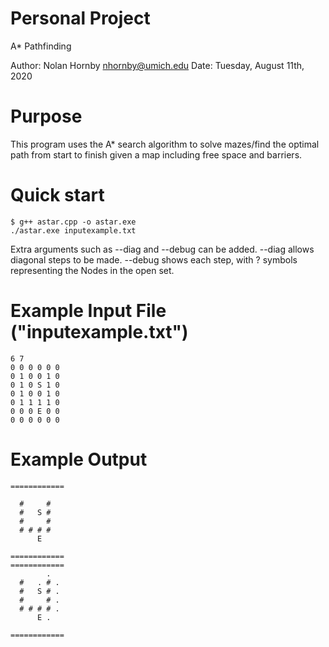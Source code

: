 Personal Project
=======================
A* Pathfinding

Author: Nolan Hornby <nhornby@umich.edu> 
Date: Tuesday, August 11th, 2020

# Purpose
This program uses the A* search algorithm to solve mazes/find the optimal path from start to finish given a map including free space and barriers.

# Quick start
```console
$ g++ astar.cpp -o astar.exe
./astar.exe inputexample.txt
```
Extra arguments such as --diag and --debug can be added.
--diag allows diagonal steps to be made.
--debug shows each step, with ? symbols representing the Nodes in the open set.

# Example Input File ("inputexample.txt")
```console
6 7
0 0 0 0 0 0
0 1 0 0 1 0
0 1 0 S 1 0
0 1 0 0 1 0
0 1 1 1 1 0
0 0 0 E 0 0
0 0 0 0 0 0
```

# Example Output
```console
============
            
  #     #   
  #   S #   
  #     #   
  # # # #   
      E     
            
============
============
        .   
  #   . # . 
  #   S # . 
  #     # . 
  # # # # . 
      E .   
            
============
```
